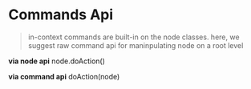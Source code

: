 # Commands Api

> in-context commands are built-in on the node classes.
> here, we suggest raw command api for maninpulating node on a root level

**via node api**
node.doAction()

**via command api**
doAction(node)
